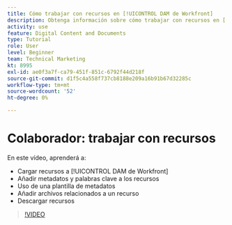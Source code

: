 ```yaml
---
title: Cómo trabajar con recursos en [!UICONTROL DAM de Workfront]
description: Obtenga información sobre cómo trabajar con recursos en [!UICONTROL DAM de Workfront].
activity: use
feature: Digital Content and Documents
type: Tutorial
role: User
level: Beginner
team: Technical Marketing
kt: 8995
exl-id: ae0f3a7f-ca79-451f-851c-6792f44d218f
source-git-commit: d1f5c4a558f737cb8188e209a16b91b67d32285c
workflow-type: tm+mt
source-wordcount: '52'
ht-degree: 0%

---
```


# Colaborador: trabajar con recursos

En este vídeo, aprenderá a:

* Cargar recursos a [!UICONTROL DAM de Workfront]
* Añadir metadatos y palabras clave a los recursos
* Uso de una plantilla de metadatos
* Añadir archivos relacionados a un recurso
* Descargar recursos

>[!VIDEO](https://video.tv.adobe.com/v/335255/?quality=12)
